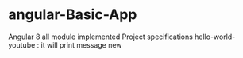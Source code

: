 # angular-Basic-App
Angular 8 all module implemented
Project specifications 
hello-world-youtube : it will print message 
new 

